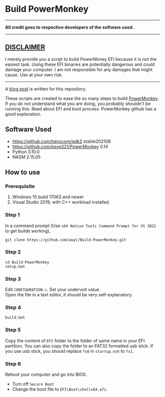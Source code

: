 # Build PowerMonkey

***
**All credit goes to respective developers of the software used.**
***
## <u>DISCLAIMER</u>  
I merely provide you a script to build PowerMoney EFI because it is not the easiest task.  Using these EFI binaries are potentially dangerous and could damage your computer.  I am not responsible for any damages that might cause.  Use at your own risk.

***

A [blog post](https://mreggtart.com/posts/undervolting-windows-11-powermonkey) is written for this repository.

These scripts are created to ease the so many steps to build [PowerMonkey](https://github.com/psyq321/PowerMonkey).  If you do not understand what you are doing, you probably shouldn't be running this.  Read about EFI and boot process.  PowerMonkey github has a good explanation.


## Software Used
- https://github.com/tianocore/edk2 stable202108
- https://github.com/psyq321/PowerMonkey 0.14
- Python 3.10.0
- NASM 2.15.05

## How to use

### Prerequisite
1. Windows 10 build 17063 and newer
2. Visual Studio 2019, with C++ workload installed.

### Step 1
In a command prompt (Use `x64 Native Tools Command Prompt for VS 2022` to get builds working),
```
git clone https://github.com/awyl/Build-PowerMonkey.git
```

### Step 2
```
cd Build-PowerMonkey
setup.bat
```

### Step 3

Edit `CONFIGURATION.c`.  Set your undervolt value.  
Open the file in a text editor, it should be very self-explanatory.

### Step 4
```
build.bat
```

### Step 5
Copy the content of `EFI` folder to the folder of same name in your EFI partition.  You can also copy the folder to an FAT32 formatted usb stick. If you use usb stick, you should replace `fs0` in `startup.nsh` to `fs1`.

### Step 6

Reboot your computer and go into BIOS.
- Turn off `Secure Boot`
- Change the boot file to `EFI\Boot\shellx64.efi`.

